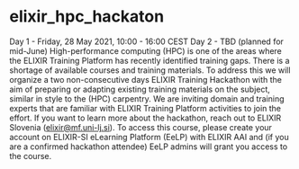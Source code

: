 # elixir_hpc_hackaton
Day 1 - Friday, 28 May 2021, 10:00 - 16:00 CEST
Day 2 - TBD (planned for mid-June)
High-performance computing (HPC) is one of the areas where the ELIXIR Training Platform has recently identified training gaps. There is a shortage of available courses and training materials. To address this we will organize a two non-consecutive days ELIXIR Training Hackathon with the aim of preparing or adapting existing training materials on the subject, similar in style to the (HPC) carpentry.  We are inviting domain and training experts that are familiar with ELIXIR Training Platform activities to join the effort.
If you want to learn more about the hackathon, reach out to ELIXIR Slovenia (elixir@mf.uni-lj.si). To access this course, please create your account on ELIXIR-SI eLearning Platform (EeLP) with ELIXIR AAI and (if you are a confirmed hackathon attendee) EeLP admins will grant you access to the course.
